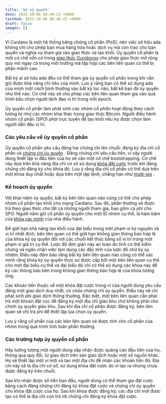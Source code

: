 ```yaml
---
title: 'Sự uỷ quyền'
date: 2022-10-06 08:48:23 +0000
lastmod: 2022-10-06 08:48:23 +0000
draft: false
images: []
---
```


Vì Cardano là một hệ thống bằng chứng cổ phần (PoS), nên việc sở hữu ada không chỉ cho phép bạn mua hàng hóa hoặc dịch vụ mà còn trao cho bạn quyền và nghĩa vụ tham gia vào giao thức và tạo khối. Ủy quyền cổ phần là một cơ chế vốn có trong [giao thức Ouroboros](https://eprint.iacr.org/2016/889.pdf) cho phép giao thức mở rộng quy mô ngay cả trong môi trường mà tập hợp các bên liên quan có thể bị phân mảnh cao.

Bất kỳ ai sở hữu ada đều có thể tham gia ủy quyền cổ phần trong khi vẫn giữ được khả năng chi tiêu của mình. Lưu ý rằng bạn có thể sử dụng ada của mình một cách bình thường vào bất kỳ lúc nào, bất kể bạn đã ủy quyền như thế nào. Cơ chế này sẽ cho phép các bên liên quan tham gia vào quá trình bầu chọn người lãnh đạo vị trí trong mỗi epoch.

Ủy quyền cổ phần làm phát sinh *các nhóm cổ phần* hoạt động theo cách tương tự như các nhóm khai thác trong giao thức Bitcoin. Người điều hành nhóm cổ phần (SPO) *phải* trực tuyến để tạo khối nếu họ được chọn làm người dẫn đầu vị trí.

### Các yêu cầu về ủy quyền cổ phần

Ủy quyền cổ phần yêu cầu đăng hai chứng chỉ lên chuỗi: đăng ký địa chỉ cổ phần và [chứng chỉ ủy quyền](https://docs.cardano.org/getting-started/operating-a-stake-pool/creating-keys-and-certificates#creatinganoperationalcertificate) . Đăng chứng chỉ yêu cầu tiền, vì vậy người dùng thiết lập ví đầu tiên của họ sẽ cần một cơ chế bootstrapping. Cơ chế này dựa trên khả năng địa chỉ cơ sở sử dụng [khóa đặt cược](https://github.com/input-output-hk/cardano-rosetta/tree/master/examples#staking-key-registration-and-delegation) trước khi đăng chứng chỉ đăng ký cho khóa đó. Lưu ý rằng địa chỉ cổ phần có thể dựa trên một khóa duy nhất hoặc dựa trên một tập lệnh, chẳng hạn như [multi-sig](https://github.com/input-output-hk/cardano-node/blob/master/doc/reference/simple-scripts.md#multi-signature-scripts) .

### Kế hoạch ủy quyền

Với khái niệm ủy quyền, bất kỳ bên liên quan nào cũng có thể cho phép nhóm cổ phần tạo khối cho mạng Cardano. Sau đó, phần thưởng sẽ được trả theo giao thức cho tất cả những người tham gia, bao gồm cả phí cho SPO. Người nắm giữ cổ phần ủy quyền cho một ID nhóm cụ thể, là hàm băm của [khóa xác minh](https://docs.cardano.org/learn/cardano-keys#vrfkeys) của nhà điều hành.

Để giới hạn khả năng tạo khối của đại biểu trong một phạm vi kỷ nguyên và vị trí nhất định, bên liên quan có thể giới hạn không gian thông báo hợp lệ của khóa ký ủy quyền đối với các chuỗi kết thúc bằng số vị trí trong một phạm vi giá trị cụ thể. Lược đồ đơn giản này an toàn do tính có thể kiểm chứng và ngăn chặn việc lạm dụng các đặc tính của lược đồ chữ ký ủy nhiệm. Điều này đảm bảo rằng bất kỳ bên liên quan nào cũng có thể xác minh rằng khóa ký ủy quyền thực sự được cấp bởi một bên liên quan cụ thể cho một đại biểu cụ thể và đại biểu đó chỉ có thể sử dụng các khóa này để ký các thông báo bên trong không gian thông báo hợp lệ của khóa tương ứng.

Các khoản tiền thuộc về một khóa đặt cược trong ví của người dùng yêu cầu đăng một giao dịch duy nhất, có chứa chứng chỉ ủy quyền. Điều này sẽ chỉ phát sinh phí giao dịch thông thường. Đặc biệt, một bên liên quan cần phải trả một khoản đặt cọc để đăng ký một địa chỉ giáo khu chứ không phải cho chính ủy quyền giáo khu. Sau khi địa chỉ cổ phần được đăng ký, bên liên quan sẽ chỉ trả phí để thiết lập lựa chọn ủy quyền.

Lưu ý rằng cổ phần của các bên liên quan sẽ được tính cho cổ phần của nhóm trong quá trình tính toán phần thưởng.

### Các trường hợp ủy quyền cổ phần

Hãy tưởng tượng một người dùng sắp nhận được quảng cáo đầu tiên của họ, thông qua quy đổi, từ giao dịch trên sàn giao dịch hoặc một số nguồn khác. Họ sẽ thiết lập một ví mới và tạo một địa chỉ để nhận các khoản tiền đó. Địa chỉ này sẽ là địa chỉ cơ sở, sử dụng khóa đặt cược do ví tạo ra nhưng chưa được đăng ký trên chuỗi.

Sau khi nhận được số tiền ban đầu, người dùng có thể tham gia đặt cược bằng cách đăng chứng chỉ đăng ký khóa đặt cược và chứng chỉ ủy quyền cho khóa đặt cược của họ. Sau khi khóa được đăng ký, các địa chỉ mới được tạo có thể là địa chỉ con trỏ tới chứng chỉ đăng ký khóa đặt cược.
